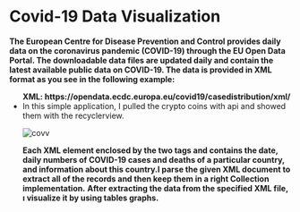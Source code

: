# Covid-19 Data Visualization
<b>The European Centre for Disease Prevention and Control provides daily data on the coronavirus pandemic 
(COVID-19) through the EU Open Data Portal. The downloadable data files are updated daily and contain the latest available public data on COVID-19.
The data is provided in XML format as you see in the following example:</b>
<ul>
<b> XML: https://opendata.ecdc.europa.eu/covid19/casedistribution/xml/</b>
<li> In this simple application, I pulled the crypto coins with api and showed them with the recyclerview.</li>
 
 

![covv](https://user-images.githubusercontent.com/60261458/84813020-f9ce3a80-b017-11ea-8c59-b8a565cc4445.png)

<b>Each XML element enclosed by the two tags <record> and </record> contains the date, daily numbers of COVID-19 cases and deaths of a particular country, and information about this country.I parse the given XML document to extract all of the records and then keep them in a right Collection implementation.</b>
<b>After extracting the data from the specified XML file, ı visualize it by using tables graphs. </b>


 
</ul>
